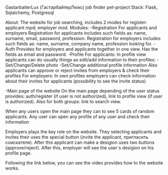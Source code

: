 GastarbaiterLux (ГастарбайтерЛюкс) job finder
pet-project
Stack: Flask, Sqlalchemy, Postgresql

About:
The website for job searching, includes 2 modes for register: applicant mpd; employer mod.
Modules:
-Registration
For applicants and employers
Registration for applicants includes such fields as: name, surname, email, password, profession.
Registration for employers includes such fields as: name, surname, company name, profession looking for.
-Auth
Provides for employers and applicants together in one view. Has the fields as email and password.
-Profile 
For applicants:
In profile view applicants can do usually things as edit/add information to their profiles:
 -Set/Change/Delete photo
 -Set/Change additional profile information 
Also applicants can approve or reject invites from employers & check their profiles
For employers:
In own profiles employers can check information about their invites for applicants (possibility to see the invite status)

-Main page of the website
On the main page depending of the user status provides: auth/register (if user is not authorized), link to profile view (if user is authorized). Also for both groups: link to search view. 

When any users open the main page they can to see 5 cards of random applicants. Any user can open any profile of any user and check their information

Employers plays the key role on the website. They selecting applicants and invites their uses the special button (invite the applicant, пригласить соискателя). After this applicant can make a desigion uses two buttons (approve/reject). After this, employer will see the user`s desigion on his profile page.

Following the link below, you can see the video provides how to the website works.
